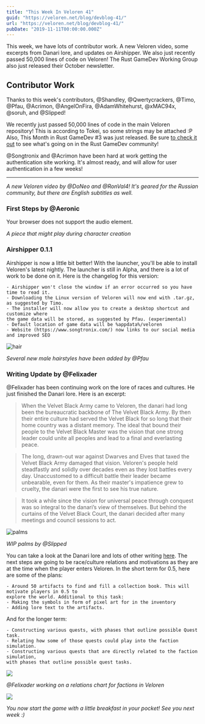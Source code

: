 ```yaml
---
title: "This Week In Veloren 41"
guid: "https://veloren.net/blog/devblog-41/"
url: "https://veloren.net/blog/devblog-41/"
pubDate: "2019-11-11T00:00:00.000Z"
---
```


This week, we have lots of contributor work. A new Veloren video, some excerpts from Danari lore, and updates on Airshipper. We also just recently passed 50,000 lines of code on Veloren! The Rust GameDev Working Group also just released their October newsletter.

## Contributor Work

Thanks to this week's contributors, @Shandley, @Qwertycrackers, @Timo, @Pfau, @Acrimon, @AngelOnFira, @AdamWhitehurst, @xMAC94x, @soruh, and @Slipped!

We recently just passed 50,000 lines of code in the main Veloren repository! This is according to Tokei, so some strings may be attached :P Also, This Month in Rust GameDev #3 was just released. Be sure [to check it out](https://rust-gamedev.github.io/2019/11/07/newsletter-003.html) to see what's going on in the Rust GameDev community!

@Songtronix and @Acrimon have been hard at work getting the authentication site working. It's almost ready, and will allow for user authentication in a few weeks!

---

_A new Veloren video by @DoNeo and @RonVal4! It's geared for the Russian community, but there are English subtitles as well._

### First Steps by @Aeronic

Your browser does not support the audio element.

_A piece that might play during character creation_

### Airshipper 0.1.1

Airshipper is now a little bit better! With the launcher, you'll be able to install Veloren's latest nightly. The launcher is still in Alpha, and there is a lot of work to be done on it. Here is the changelog for this version:

    - Airshipper won't close the window if an error occurred so you have time to read it.
    - Downloading the Linux version of Veloren will now end with .tar.gz, as suggested by Timo.
    - The installer will now allow you to create a desktop shortcut and customize where
    the game data will be stored, as suggested by Pfau. (experimental)
    - Default location of game data will be %appdata%/veloren
    - Website (https://www.songtronix.com/) now links to our social media and improved SEO

![hair](https://s3.eu-central-2.wasabisys.com/veloren-blog/cdn/597826574095613962/643102462781423616/screenshot_1573397958545.png)

_Several new male hairstyles have been added by @Pfau_

### Writing Update by @Felixader

@Felixader has been continuing work on the lore of races and cultures. He just finished the Danari lore. Here is an excerpt:

> When the Velvet Black Army came to Veloren, the danari had long been the bureaucratic backbone of The Velvet Black Army. By then their entire culture had served the Velvet Black for so long that their home country was a distant memory. The ideal that bound their people to the Velvet Black Master was the vision that one strong leader could unite all peoples and lead to a final and everlasting peace.

> The long, drawn-out war against Dwarves and Elves that taxed the Velvet Black Army damaged that vision. Veloren's people held steadfastly and solidly over decades even as they lost battles every day. Unaccustomed to a difficult battle their leader became unbearable, even for them. As their master's impatience grew to cruelty, the danari were the first to see his true nature.

> It took a while since the vision for universal peace through conquest was so integral to the danari’s view of themselves. But behind the curtains of the Velvet Black Court, the danari decided after many meetings and council sessions to act.

![palms](https://s3.eu-central-2.wasabisys.com/veloren-blog/cdn/597826574095613962/643101530546765834/unknown.png)

_WIP palms by @Slipped_

You can take a look at the Danari lore and lots of other writing [here](https://docs.google.com/document/d/1WGacLASLkz24l5WDJ8nCe7ONIYTy_5iQoAl5oVsEM_o/edit?usp=sharing). The next steps are going to be race/culture relations and motivations as they are at the time when the player enters Veloren. In the short term for 0.5, here are some of the plans:

    - Around 50 artifacts to find and fill a collection book. This will motivate players in 0.5 to
    explore the world. Additional to this task:
    - Making the symbols in form of pixel art for in the inventory
    - Adding lore text to the artifacts.

And for the longer term:

    - Constructing various quests, with phases that outline possible Quest task.
    - Relating how some of those quests could play into the faction simulation.
    - Constructing various quests that are directly related to the faction simulation,
    with phases that outline possible quest tasks.

![](/images/blog/devblog-41/20191110_154902.jpg)

_@Felixader working on a relations chart for factions in Veloren_

![](https://s3.eu-central-2.wasabisys.com/veloren-blog/cdn/597826574095613962/643102827681677342/unknown.png)

_You now start the game with a little breakfast in your pocket! See you next week :)_
